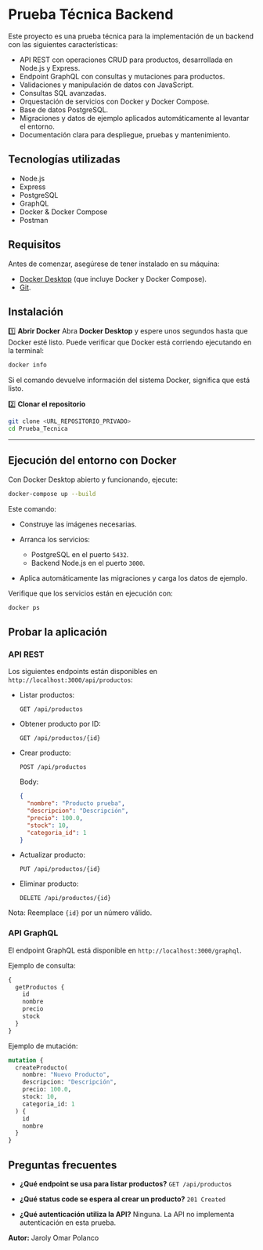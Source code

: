 # Prueba Técnica Backend

Este proyecto es una prueba técnica para la implementación de un backend con las siguientes características:

* API REST con operaciones CRUD para productos, desarrollada en Node.js y Express.
* Endpoint GraphQL con consultas y mutaciones para productos.
* Validaciones y manipulación de datos con JavaScript.
* Consultas SQL avanzadas.
* Orquestación de servicios con Docker y Docker Compose.
* Base de datos PostgreSQL.
* Migraciones y datos de ejemplo aplicados automáticamente al levantar el entorno.
* Documentación clara para despliegue, pruebas y mantenimiento.


## Tecnologías utilizadas

* Node.js
* Express
* PostgreSQL
* GraphQL
* Docker & Docker Compose
* Postman


## Requisitos

Antes de comenzar, asegúrese de tener instalado en su máquina:

* [Docker Desktop](https://www.docker.com/products/docker-desktop) (que incluye Docker y Docker Compose).
* [Git](https://git-scm.com/).



## Instalación

1️⃣ **Abrir Docker**
Abra **Docker Desktop** y espere unos segundos hasta que Docker esté listo.
Puede verificar que Docker está corriendo ejecutando en la terminal:

```bash
docker info
```

Si el comando devuelve información del sistema Docker, significa que está listo.

2️⃣ **Clonar el repositorio**

```bash
git clone <URL_REPOSITORIO_PRIVADO>
cd Prueba_Tecnica
```

---

## Ejecución del entorno con Docker

Con Docker Desktop abierto y funcionando, ejecute:

```bash
docker-compose up --build
```

Este comando:

* Construye las imágenes necesarias.
* Arranca los servicios:

  * PostgreSQL en el puerto `5432`.
  * Backend Node.js en el puerto `3000`.
* Aplica automáticamente las migraciones y carga los datos de ejemplo.

Verifique que los servicios están en ejecución con:

```bash
docker ps
```


## Probar la aplicación 

### API REST

Los siguientes endpoints están disponibles en `http://localhost:3000/api/productos`:

* Listar productos:

  ```
  GET /api/productos
  ```

* Obtener producto por ID:

  ```
  GET /api/productos/{id}
  ```

* Crear producto:

  ```
  POST /api/productos
  ```

  Body:

  ```json
  {
    "nombre": "Producto prueba",
    "descripcion": "Descripción",
    "precio": 100.0,
    "stock": 10,
    "categoria_id": 1
  }
  ```

* Actualizar producto:

  ```
  PUT /api/productos/{id}
  ```

* Eliminar producto:

  ```
  DELETE /api/productos/{id}
  ```

Nota: Reemplace `{id}` por un número válido.



### API GraphQL

El endpoint GraphQL está disponible en `http://localhost:3000/graphql`.

Ejemplo de consulta:

```graphql
{
  getProductos {
    id
    nombre
    precio
    stock
  }
}
```

Ejemplo de mutación:

```graphql
mutation {
  createProducto(
    nombre: "Nuevo Producto",
    descripcion: "Descripción",
    precio: 100.0,
    stock: 10,
    categoria_id: 1
  ) {
    id
    nombre
  }
}
```



## Preguntas frecuentes

* **¿Qué endpoint se usa para listar productos?**
  `GET /api/productos`

* **¿Qué status code se espera al crear un producto?**
  `201 Created`

* **¿Qué autenticación utiliza la API?**
  Ninguna. La API no implementa autenticación en esta prueba.



**Autor:** Jaroly Omar Polanco


